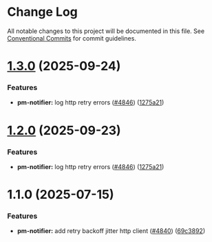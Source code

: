 # Change Log

All notable changes to this project will be documented in this file.
See [Conventional Commits](https://conventionalcommits.org) for commit guidelines.

# [1.3.0](https://github.com/UMAprotocol/protocol/compare/@uma/toolkit@1.1.0...@uma/toolkit@1.3.0) (2025-09-24)


### Features

* **pm-notifier:** log http retry errors ([#4846](https://github.com/UMAprotocol/protocol/issues/4846)) ([1275a21](https://github.com/UMAprotocol/protocol/commit/1275a218775f404b3e17071f5a6e3ba13e4ec306))





# [1.2.0](https://github.com/UMAprotocol/protocol/compare/@uma/toolkit@1.1.0...@uma/toolkit@1.2.0) (2025-09-23)

### Features

- **pm-notifier:** log http retry errors ([#4846](https://github.com/UMAprotocol/protocol/issues/4846)) ([1275a21](https://github.com/UMAprotocol/protocol/commit/1275a218775f404b3e17071f5a6e3ba13e4ec306))

# 1.1.0 (2025-07-15)

### Features

- **pm-notifier:** add retry backoff jitter http client ([#4840](https://github.com/UMAprotocol/protocol/issues/4840)) ([69c3892](https://github.com/UMAprotocol/protocol/commit/69c38925b6feff6486cad195adfa1fb82a5638d4))
